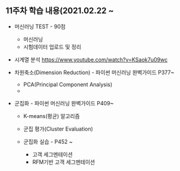 ## 11주차 학습 내용(2021.02.22 ~ 

- 머신러닝 TEST - 90점
  - 머신러닝
  - 시험데이터 업로드 및 정리
  
- 시계열 분석
  https://www.youtube.com/watch?v=KSaok7u09wc

- 차원축소(Dimension Reduction) - 파이썬 머신러닝 완벽가이드 P377~
    - PCA(Principal Component Analysis)
    - 
- 군집화 - 파이썬 머신러닝 완벽가이드 P409~
    - K-means(평균) 알고리즘
    - 군집 평가(Cluster Evaluation)
    
    - 군집화 실습 - P452 ~ 
      - 고객 세그멘테이션
      - RFM기반 고객 세그멘테이션
